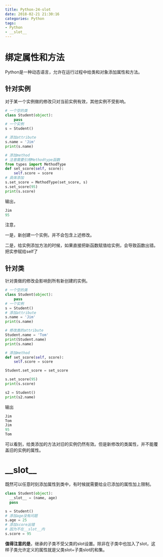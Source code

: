 ```yaml
---
title: Python-24-slot
date: 2018-02-21 21:30:16
categories: Python
tags:
- Python
- __slot__
---
```


# 绑定属性和方法

Python是一种动态语言，允许在运行过程中给类和对象添加属性和方法。

## 针对实例

对于某一个实例做的修改只对当前实例有效，其他实例不受影响。

```python
# 一个空的类
class Student(object):
    pass
# 一个实例
s = Student()

# 添加attribute
s.name = 'Jim'
print(s.name)

# 添加method
# 注意需要引用Methodtype函数
from types import MethodType
def set_score(self, score):
    self.score = score
# 具体添加
s.set_score = MethodType(set_score, s)
s.set_score(95)
print(s.score)
```

输出，

```python
Jim
95
```

注意，

一是，新创建一个实例，并不会包含上述修改。

二是，给实例添加方法的时候，如果直接把新函数赋值给实例，会导致函数出错。把实参赋给self了

## 针对类

针对类做的修改会影响到所有新创建的实例。

```python
# 一个空的类
class Student(object):
    pass
# 一个实例
s = Student()
# 添加attribute
s.name = 'Jim'
print(s.name)

# 修改类的attribute
Student.name = 'Tom'
print(Student.name)
print(s.name)

# 添加method
def set_score(self, score):
    self.score = score

Student.set_score = set_score

s.set_score(95)
print(s.score)

s2 = Student()
print(s2.name)
```

输出

```python
Jim
Tom
Jim
95
Tom
```

可以看到，给类添加的方法对旧的实例仍然有效。但是新修改的类属性，并不能覆盖旧的实例的属性。

# \_\_slot\_\_

既然可以任意时刻添加属性到类中，有时候就需要给业已添加的属性加上限制。

```python
class Student(object):
  __slot__ = (name, age)
  pass

s = Student()
# 添加age没有问题
s.age = 25
# 添加score出错
# 因为不在__slot__内
s.score = 95
```

**值得注意的是**，继承的子类不受父类的slot设置。除非在子类中也加入了slot，这样子类允许定义的属性就是父类slot+子类slot的和集。